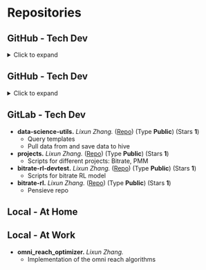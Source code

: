 # Repositories

## GitHub - Tech Dev
<details>
<summary> Click to expand </summary>

- **1point3acres.** *Lixun Zhang.* ([Repo](https://github.com/lixzhang/1point3acres)) (Type **Private**) (Stars **NA**)
    - Compiled questions from 1point3acres
- **datamasked.com.** *Lixun Zhang.* ([Repo](https://github.com/lixzhang/datamasked.com)) (Type **Private**) (Stars **NA**)
    - Questions and answers for datamasked.com questions
- **data-science-utils.** *Lixun Zhang.* ([Repo](https://github.com/lixzhang/data-science-utils)) (Type **Private**) (Stars **NA**)
    - Common commands in Python, R, and SQL
- **leetcode.** *Lixun Zhang.* ([Repo](https://github.com/lixzhang/leetcode)) (Type **Private**) (Stars **NA**)
    - Summary of my solutions to Leetcode Python and SQL questions
</details>

## GitHub - Tech Dev
<details>
<summary> Click to expand </summary>
- **roku.** *Lixun Zhang.* ([Repo](https://github.com/lixzhang/roku)) (Type **Private**) (Stars **NA**)
    - Admin info at Roku
- **ads-reach.** *Lixun Zhang*. ([Repo](https://github.com/lixzhang/ads-reach)) (Type **Private**) (Stars **NA**)
    - First implementation of omni-reach-optimization    
- **AIDemo.** *Lixun Zhang.* 
    - Using ChatGPT API to generate contents for AI demo at Roku

</details>

## GitLab - Tech Dev
- **data-science-utils.** *Lixun Zhang.* ([Repo](https://gitlab.eng.roku.com/data-analytics/data-science-utils)) (Type **Public**) (Stars **1**)
    - Query templates
    - Pull data from and save data to hive
- **projects.** *Lixun Zhang.* ([Repo](https://gitlab.eng.roku.com/lzhang/projects)) (Type **Public**) (Stars **1**)
    - Scripts for different projects: Bitrate, PMM
- **bitrate-rl-devtest.** *Lixun Zhang.* ([Repo](https://gitlab.eng.roku.com/lzhang/bitrate-rl-devtest)) (Type **Public**) (Stars **1**)
    - Scripts for bitrate RL model
- **bitrate-rl.** *Lixun Zhang.* ([Repo](https://gitlab.eng.roku.com/data-analytics/bitrate-rl)) (Type **Public**) (Stars **1**)
    - Pensieve repo    

## Local - At Home


## Local - At Work
- **omni_reach_optimizer.** *Lixun Zhang.* 
    - Implementation of the omni reach algorithms



